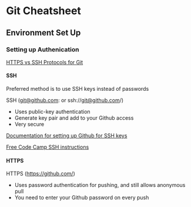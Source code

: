 # Git Cheatsheet

## Environment Set Up
### Setting up Authenication

[HTTPS vs SSH Protocols for Git](https://git-scm.com/book/en/v2/Git-on-the-Server-The-Protocols )
#### SSH
Preferred method is to use SSH keys instead of passwords

SSH (git@github.com: or ssh://git@github.com/)
- Uses public-key authentication
- Generate key pair and add to your Github access
- Very secure

[Documentation for setting up Github for SSH keys](https://docs.github.com/en/free-pro-team@latest/github/authenticating-to-github/generating-a-new-ssh-key-and-adding-it-to-the-ssh-agent)

[Free Code Camp SSH instructions](https://www.freecodecamp.org/news/git-ssh-how-to/ )

#### HTTPS

HTTPS (https://github.com/)
- Uses password authentication for pushing, and still allows anonymous pull
- You need to enter your Github password on every push
